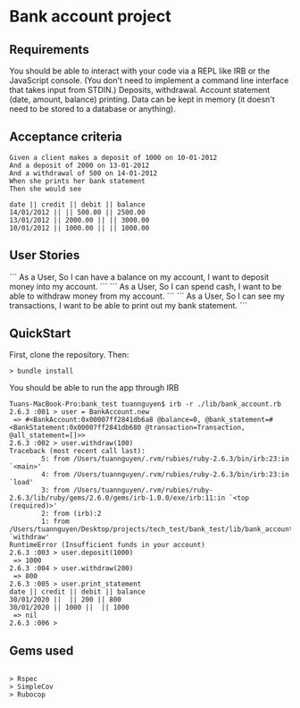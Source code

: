 <h1>Bank account project</h1>

<h2>Requirements</h2>
You should be able to interact with your code via a REPL like IRB or the JavaScript console. (You don't need to implement a command line interface that takes input from STDIN.)
Deposits, withdrawal.
Account statement (date, amount, balance) printing.
Data can be kept in memory (it doesn't need to be stored to a database or anything).


<h2>Acceptance criteria</h2>

```
Given a client makes a deposit of 1000 on 10-01-2012
And a deposit of 2000 on 13-01-2012
And a withdrawal of 500 on 14-01-2012
When she prints her bank statement
Then she would see

date || credit || debit || balance
14/01/2012 || || 500.00 || 2500.00
13/01/2012 || 2000.00 || || 3000.00
10/01/2012 || 1000.00 || || 1000.00 
```

<h2>User Stories</h2>
``` 
As a User,
So I can have a balance on my account, 
I want to deposit money into my account.
```
```
As a User, 
So I can spend cash, 
I want to be able to withdraw money from my account.
```
```
As a User, 
So I can see my transactions, 
I want to be able to print out my bank statement.
```

<h2>QuickStart</h2>

First, clone the repository. Then:

```
> bundle install
```

You should be able to run the app through IRB

```
Tuans-MacBook-Pro:bank_test tuannguyen$ irb -r ./lib/bank_account.rb
2.6.3 :001 > user = BankAccount.new
 => #<BankAccount:0x00007ff2841db6a8 @balance=0, @bank_statement=#<BankStatement:0x00007ff2841db680 @transaction=Transaction, @all_statement=[]>> 
2.6.3 :002 > user.withdraw(100)
Traceback (most recent call last):
        5: from /Users/tuannguyen/.rvm/rubies/ruby-2.6.3/bin/irb:23:in `<main>'
        4: from /Users/tuannguyen/.rvm/rubies/ruby-2.6.3/bin/irb:23:in `load'
        3: from /Users/tuannguyen/.rvm/rubies/ruby-2.6.3/lib/ruby/gems/2.6.0/gems/irb-1.0.0/exe/irb:11:in `<top (required)>'
        2: from (irb):2
        1: from /Users/tuannguyen/Desktop/projects/tech_test/bank_test/lib/bank_account.rb:20:in `withdraw'
RuntimeError (Insufficient funds in your account)
2.6.3 :003 > user.deposit(1000)
 => 1000 
2.6.3 :004 > user.withdraw(200)
 => 800 
2.6.3 :005 > user.print_statement
date || credit || debit || balance
30/01/2020 ||  || 200 || 800
30/01/2020 || 1000 ||  || 1000
 => nil 
2.6.3 :006 > 
```

<h2>Gems used</h2>

```

> Rspec
> SimpleCov
> Rubocop

```